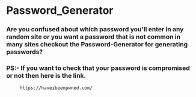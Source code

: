 # Password_Generator
### Are you confused about which password you'll enter in any random site or you want a password that is not common in many sites checkout the Password-Generator for generating passwords?

### PS:- If you want to check that your password is compromised or not then here is the link.
         https://haveibeenpwned.com/
